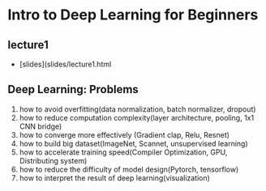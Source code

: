 # Intro to Deep Learning for Beginners
## lecture1
- [slides](slides/lecture1.html
  

## Deep Learning: Problems
1. how to avoid overfitting(data normalization, batch normalizer, dropout)
2. how to reduce computation complexity(layer architecture, pooling, 1x1 CNN bridge)
3. how to converge more effectively (Gradient clap, Relu, Resnet)
4. how to build big dataset(ImageNet, Scannet, unsupervised learning)
5. how to accelerate training speed(Compiler Optimization, GPU, Distributing system)
6. how to reduce the difficulty of model design(Pytorch, tensorflow)
7. how to interpret the result of deep learning(visualization)